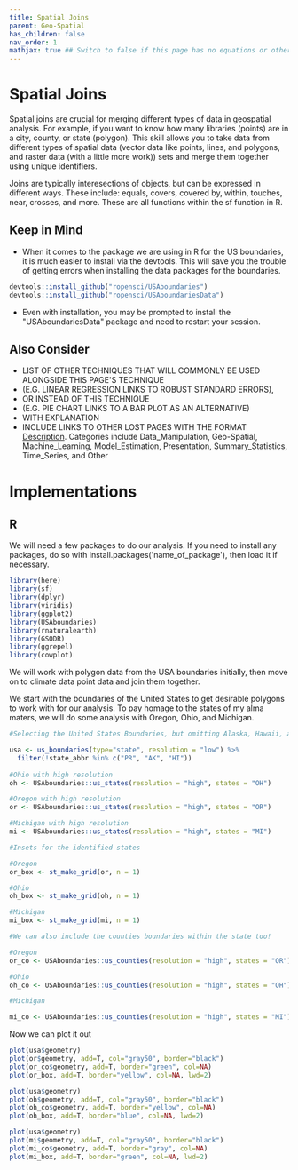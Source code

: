 ```yaml
---
title: Spatial Joins
parent: Geo-Spatial
has_children: false
nav_order: 1
mathjax: true ## Switch to false if this page has no equations or other math rendering.
---
```


# Spatial Joins

Spatial joins are crucial for merging different types of data in geospatial analysis.  For example, if you want to know how many libraries (points) are in a city, county, or state (polygon).  This skill allows you to take data from different types of spatial data (vector data like points, lines, and polygons, and raster data (with a little more work)) sets and merge them together using unique identifiers.

Joins are typically interesections of objects, but can be expressed in different ways.  These include: equals, covers, covered by, within, touches, near, crosses, and more.  These are all functions within the sf function in R.

## Keep in Mind

- When it comes to the package we are using in R for the US boundaries, it is much easier to install via the devtools.  This will save you the trouble of getting errors when installing the data packages for the boundaries.

```r
devtools::install_github("ropensci/USAboundaries")
devtools::install_github("ropensci/USAboundariesData")

```
- Even with installation, you may be prompted to install the "USAboundariesData" package and need to restart your session.

## Also Consider

- LIST OF OTHER TECHNIQUES THAT WILL COMMONLY BE USED ALONGSIDE THIS PAGE'S TECHNIQUE
- (E.G. LINEAR REGRESSION LINKS TO ROBUST STANDARD ERRORS),
- OR INSTEAD OF THIS TECHNIQUE
- (E.G. PIE CHART LINKS TO A BAR PLOT AS AN ALTERNATIVE)
- WITH EXPLANATION
- INCLUDE LINKS TO OTHER LOST PAGES WITH THE FORMAT [Description](https://lost-stats.github.io/Category/page_name.html). Categories include Data_Manipulation, Geo-Spatial, Machine_Learning, Model_Estimation, Presentation, Summary_Statistics, Time_Series, and Other

# Implementations

## R

We will need a few packages to do our analysis.  If you need to install any packages, do so with install.packages('name_of_package'), then load it if necessary.

```r
library(here)
library(sf)
library(dplyr)
library(viridis)
library(ggplot2)
library(USAboundaries)
library(rnaturalearth)
library(GSODR)
library(ggrepel)
library(cowplot)
```

We will work with polygon data from the USA boundaries initially, then move on to climate data point data and join them together.

We start with the boundaries of the United States to get desirable polygons to work with for our analysis.  To pay homage to the states of my alma maters, we will do some analysis with Oregon, Ohio, and Michigan.

```r
#Selecting the United States Boundaries, but omitting Alaska, Hawaii, and Puerto Rico for it to be scaled better

usa <- us_boundaries(type="state", resolution = "low") %>% 
  filter(!state_abbr %in% c("PR", "AK", "HI"))
  
#Ohio with high resolution
oh <- USAboundaries::us_states(resolution = "high", states = "OH")

#Oregon with high resolution
or <- USAboundaries::us_states(resolution = "high", states = "OR")

#Michigan with high resolution
mi <- USAboundaries::us_states(resolution = "high", states = "MI")

#Insets for the identified states

#Oregon
or_box <- st_make_grid(or, n = 1)

#Ohio
oh_box <- st_make_grid(oh, n = 1)

#Michigan
mi_box <- st_make_grid(mi, n = 1)

#We can also include the counties boundaries within the state too!

#Oregon
or_co <- USAboundaries::us_counties(resolution = "high", states = "OR")

#Ohio
oh_co <- USAboundaries::us_counties(resolution = "high", states = "OH")

#Michigan

mi_co <- USAboundaries::us_counties(resolution = "high", states = "MI")
```
Now we can plot it out

```r
plot(usa$geometry)
plot(or$geometry, add=T, col="gray50", border="black")
plot(or_co$geometry, add=T, border="green", col=NA)
plot(or_box, add=T, border="yellow", col=NA, lwd=2)
```
```r
plot(usa$geometry)
plot(oh$geometry, add=T, col="gray50", border="black")
plot(oh_co$geometry, add=T, border="yellow", col=NA)
plot(oh_box, add=T, border="blue", col=NA, lwd=2)
```
```r
plot(usa$geometry)
plot(mi$geometry, add=T, col="gray50", border="black")
plot(mi_co$geometry, add=T, border="gray", col=NA)
plot(mi_box, add=T, border="green", col=NA, lwd=2)
```
